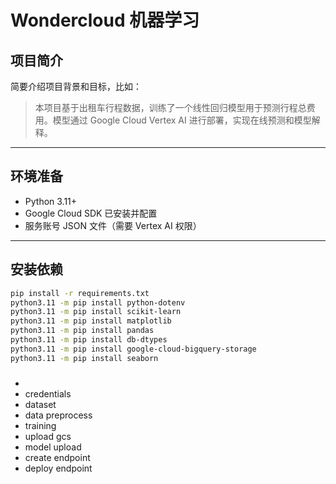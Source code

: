 # Wondercloud 机器学习

## 项目简介

简要介绍项目背景和目标，比如：

> 本项目基于出租车行程数据，训练了一个线性回归模型用于预测行程总费用。模型通过 Google Cloud Vertex AI 进行部署，实现在线预测和模型解释。

---

## 环境准备

- Python 3.11+
- Google Cloud SDK 已安装并配置
- 服务账号 JSON 文件（需要 Vertex AI 权限）

---

## 安装依赖

```bash
pip install -r requirements.txt
python3.11 -m pip install python-dotenv
python3.11 -m pip install scikit-learn
python3.11 -m pip install matplotlib
python3.11 -m pip install pandas
python3.11 -m pip install db-dtypes
python3.11 -m pip install google-cloud-bigquery-storage
python3.11 -m pip install seaborn
```

###
- 
- credentials
- dataset
- data preprocess
- training
- upload gcs
- model upload
- create endpoint
- deploy endpoint
